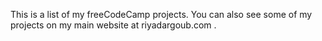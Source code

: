 This is a list of my freeCodeCamp projects. You can also see some of my projects on my main website at riyadargoub.com .
